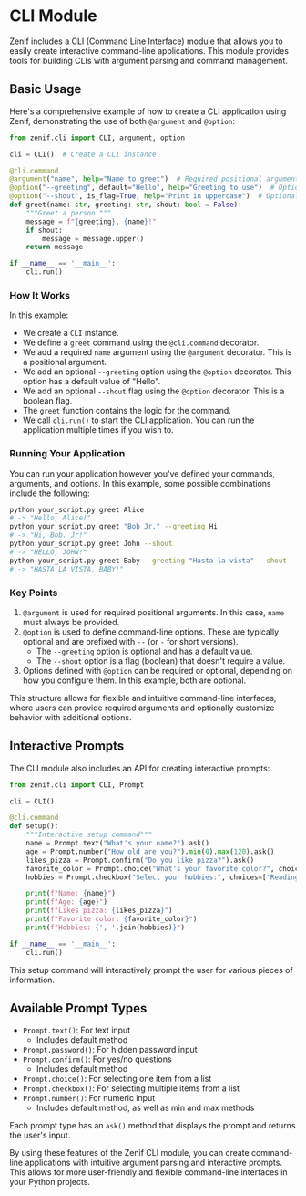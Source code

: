 # CLI Module

Zenif includes a CLI (Command Line Interface) module that allows you to easily create interactive command-line applications. This module provides tools for building CLIs with argument parsing and command management.

## Basic Usage

Here's a comprehensive example of how to create a CLI application using Zenif, demonstrating the use of both `@argument` and `@option`:

```python
from zenif.cli import CLI, argument, option

cli = CLI()  # Create a CLI instance

@cli.command
@argument("name", help="Name to greet")  # Required positional argument
@option("--greeting", default="Hello", help="Greeting to use")  # Optional option with default
@option("--shout", is_flag=True, help="Print in uppercase")  # Optional flag
def greet(name: str, greeting: str, shout: bool = False):
    """Greet a person."""
    message = f"{greeting}, {name}!"
    if shout:
        message = message.upper()
    return message

if __name__ == '__main__':
    cli.run()
```

### How It Works

In this example:

- We create a `CLI` instance.
- We define a `greet` command using the `@cli.command` decorator.
- We add a required `name` argument using the `@argument` decorator. This is a positional argument.
- We add an optional `--greeting` option using the `@option` decorator. This option has a default value of "Hello".
- We add an optional `--shout` flag using the `@option` decorator. This is a boolean flag.
- The `greet` function contains the logic for the command.
- We call `cli.run()` to start the CLI application. You can run the application multiple times if you wish to.

### Running Your Application

You can run your application however you've defined your commands, arguments, and options. In this example, some possible combinations include the following:

```zsh
python your_script.py greet Alice
# -> "Hello, Alice!"
python your_script.py greet "Bob Jr." --greeting Hi
# -> "Hi, Bob. Jr!"
python your_script.py greet John --shout
# -> "HELLO, JOHN!"
python your_script.py greet Baby --greeting "Hasta la vista" --shout
# -> "HASTA LA VISTA, BABY!"
```

### Key Points

1. `@argument` is used for required positional arguments. In this case, `name` must always be provided.
2. `@option` is used to define command-line options. These are typically optional and are prefixed with `--` (or `-` for short versions).
   - The `--greeting` option is optional and has a default value.
   - The `--shout` option is a flag (boolean) that doesn't require a value.
3. Options defined with `@option` can be required or optional, depending on how you configure them. In this example, both are optional.

This structure allows for flexible and intuitive command-line interfaces, where users can provide required arguments and optionally customize behavior with additional options.

## Interactive Prompts

The CLI module also includes an API for creating interactive prompts:

```python
from zenif.cli import CLI, Prompt

cli = CLI()

@cli.command
def setup():
    """Interactive setup command"""
    name = Prompt.text("What's your name?").ask()
    age = Prompt.number("How old are you?").min(0).max(120).ask()
    likes_pizza = Prompt.confirm("Do you like pizza?").ask()
    favorite_color = Prompt.choice("What's your favorite color?", choices=['Red', 'Green', 'Blue']).ask()
    hobbies = Prompt.checkbox("Select your hobbies:", choices=['Reading', 'Gaming', 'Sports', 'Cooking']).ask()

    print(f"Name: {name}")
    print(f"Age: {age}")
    print(f"Likes pizza: {likes_pizza}")
    print(f"Favorite color: {favorite_color}")
    print(f"Hobbies: {', '.join(hobbies)}")

if __name__ == '__main__':
    cli.run()
```

This setup command will interactively prompt the user for various pieces of information.

## Available Prompt Types

- `Prompt.text()`: For text input
  - Includes default method
- `Prompt.password()`: For hidden password input
- `Prompt.confirm()`: For yes/no questions
  - Includes default method
- `Prompt.choice()`: For selecting one item from a list
- `Prompt.checkbox()`: For selecting multiple items from a list
- `Prompt.number()`: For numeric input
  - Includes default method, as well as min and max methods

Each prompt type has an `ask()` method that displays the prompt and returns the user's input.

By using these features of the Zenif CLI module, you can create command-line applications with intuitive argument parsing and interactive prompts. This allows for more user-friendly and flexible command-line interfaces in your Python projects.
